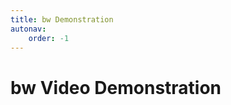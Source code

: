 ```yaml
---
title: bw Demonstration
autonav:
    order: -1
---
```


# bw Video Demonstration

<Asciinema src="/asciinema/recorded-bw-runthrough.cast"></Asciinema>
